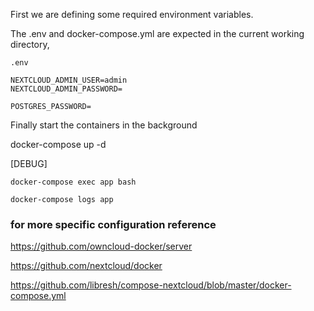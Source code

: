 First we are defining some required environment variables.

The .env and docker-compose.yml are expected in the current working directory, 

    .env
```
NEXTCLOUD_ADMIN_USER=admin
NEXTCLOUD_ADMIN_PASSWORD=

POSTGRES_PASSWORD=
```

Finally start the containers in the background

docker-compose up -d



[DEBUG]

```
docker-compose exec app bash

docker-compose logs app
```


### for more specific configuration reference 

https://github.com/owncloud-docker/server

https://github.com/nextcloud/docker

https://github.com/libresh/compose-nextcloud/blob/master/docker-compose.yml

